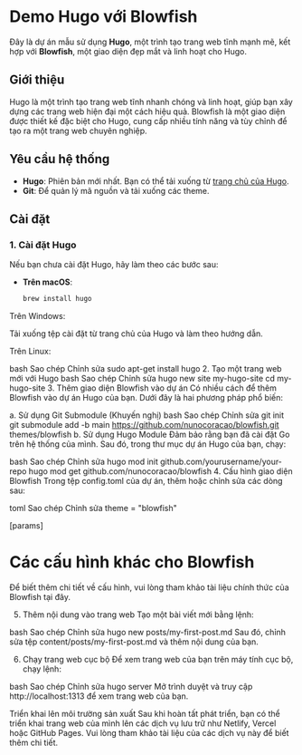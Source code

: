 # Demo Hugo với Blowfish

Đây là dự án mẫu sử dụng **Hugo**, một trình tạo trang web tĩnh mạnh mẽ, kết hợp với **Blowfish**, một giao diện đẹp mắt và linh hoạt cho Hugo.

## Giới thiệu

Hugo là một trình tạo trang web tĩnh nhanh chóng và linh hoạt, giúp bạn xây dựng các trang web hiện đại một cách hiệu quả. Blowfish là một giao diện được thiết kế đặc biệt cho Hugo, cung cấp nhiều tính năng và tùy chỉnh để tạo ra một trang web chuyên nghiệp.

## Yêu cầu hệ thống

- **Hugo**: Phiên bản mới nhất. Bạn có thể tải xuống từ [trang chủ của Hugo](https://gohugo.io/getting-started/installing/).
- **Git**: Để quản lý mã nguồn và tải xuống các theme.

## Cài đặt

### 1. Cài đặt Hugo

Nếu bạn chưa cài đặt Hugo, hãy làm theo các bước sau:

- **Trên macOS**:

  ```bash
  brew install hugo
Trên Windows:

Tải xuống tệp cài đặt từ trang chủ của Hugo và làm theo hướng dẫn.

Trên Linux:

bash
Sao chép
Chỉnh sửa
sudo apt-get install hugo
2. Tạo một trang web mới với Hugo
bash
Sao chép
Chỉnh sửa
hugo new site my-hugo-site
cd my-hugo-site
3. Thêm giao diện Blowfish vào dự án
Có nhiều cách để thêm Blowfish vào dự án Hugo của bạn. Dưới đây là hai phương pháp phổ biến:

a. Sử dụng Git Submodule (Khuyến nghị)
bash
Sao chép
Chỉnh sửa
git init
git submodule add -b main https://github.com/nunocoracao/blowfish.git themes/blowfish
b. Sử dụng Hugo Module
Đảm bảo rằng bạn đã cài đặt Go trên hệ thống của mình. Sau đó, trong thư mục dự án Hugo của bạn, chạy:

bash
Sao chép
Chỉnh sửa
hugo mod init github.com/yourusername/your-repo
hugo mod get github.com/nunocoracao/blowfish
4. Cấu hình giao diện Blowfish
Trong tệp config.toml của dự án, thêm hoặc chỉnh sửa các dòng sau:

toml
Sao chép
Chỉnh sửa
theme = "blowfish"

[params]
  # Các cấu hình khác cho Blowfish
Để biết thêm chi tiết về cấu hình, vui lòng tham khảo tài liệu chính thức của Blowfish tại đây.

5. Thêm nội dung vào trang web
Tạo một bài viết mới bằng lệnh:

bash
Sao chép
Chỉnh sửa
hugo new posts/my-first-post.md
Sau đó, chỉnh sửa tệp content/posts/my-first-post.md và thêm nội dung của bạn.

6. Chạy trang web cục bộ
Để xem trang web của bạn trên máy tính cục bộ, chạy lệnh:

bash
Sao chép
Chỉnh sửa
hugo server
Mở trình duyệt và truy cập http://localhost:1313 để xem trang web của bạn.

Triển khai lên môi trường sản xuất
Sau khi hoàn tất phát triển, bạn có thể triển khai trang web của mình lên các dịch vụ lưu trữ như Netlify, Vercel hoặc GitHub Pages. Vui lòng tham khảo tài liệu của các dịch vụ này để biết thêm chi tiết.

